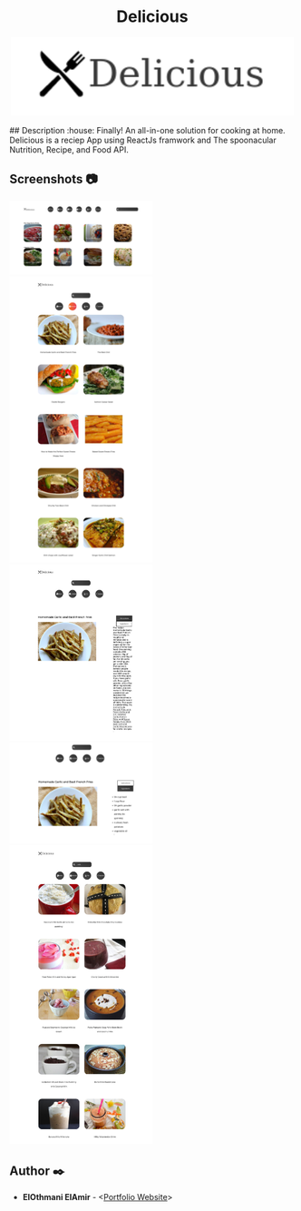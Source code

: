 <h1 align="center">Delicious</h1>
<p align="center">
  <img src="https://github.com/ElAmirr/Reciep_App/blob/main/screenshots/logo.png"
       alt="Delicious logo"
       width="500"
  >
</p>
## Description :house:
Finally! An all-in-one solution for cooking at home.
Delicious is a reciep App using ReactJs framwork and The spoonacular Nutrition, Recipe, and Food API.

## Screenshots :camera:

<img width=50% src="https://github.com/ElAmirr/Reciep_App/blob/main/screenshots/home.png">

<img width=50% src="https://github.com/ElAmirr/Reciep_App/blob/main/screenshots/cuisine.png">

<img width=50% src="https://github.com/ElAmirr/Reciep_App/blob/main/screenshots/recipe.png">

<img width=50% src="https://github.com/ElAmirr/Reciep_App/blob/main/screenshots/recipe_ingredient.png">

<img width=50% src="https://github.com/ElAmirr/Reciep_App/blob/main/screenshots/search.png">

## Author :black_nib:

- **ElOthmani ElAmir** - <[Portfolio Website](https://elamirr.github.io/)>
